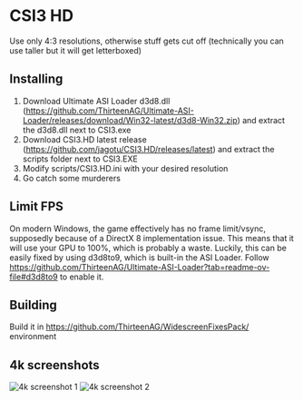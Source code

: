 # CSI3 HD

Use only 4:3 resolutions, otherwise stuff gets cut off (technically you can use taller but it will get letterboxed)

## Installing

1. Download Ultimate ASI Loader d3d8.dll (https://github.com/ThirteenAG/Ultimate-ASI-Loader/releases/download/Win32-latest/d3d8-Win32.zip) and extract the d3d8.dll next to CSI3.exe
2. Download CSI3.HD latest release (https://github.com/jagotu/CSI3.HD/releases/latest) and extract the scripts folder next to CSI3.EXE
3. Modify scripts/CSI3.HD.ini with your desired resolution
4. Go catch some murderers

## Limit FPS

On modern Windows, the game effectively has no frame limit/vsync, supposedly because of a DirectX 8 implementation issue. This means that it will use your GPU to 100%, which is probably a waste.
Luckily, this can be easily fixed by using d3d8to9, which is built-in the ASI Loader. Follow https://github.com/ThirteenAG/Ultimate-ASI-Loader?tab=readme-ov-file#d3d8to9 to enable it.

## Building
Build it in https://github.com/ThirteenAG/WidescreenFixesPack/ environment

## 4k screenshots
![4k screenshot 1](screenshots/4k_1.png)
![4k screenshot 2](screenshots/4k_2.png)
